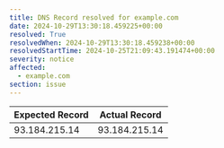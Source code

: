 ```yaml
---
title: DNS Record resolved for example.com
date: 2024-10-29T13:30:18.459225+00:00
resolved: True
resolvedWhen: 2024-10-29T13:30:18.459238+00:00
resolvedStartTime: 2024-10-25T21:09:43.191474+00:00
severity: notice
affected:
  - example.com
section: issue
---
```


| Expected Record  | Actual Record  |
|------------------|----------------|
| 93.184.215.14 | 93.184.215.14 |
